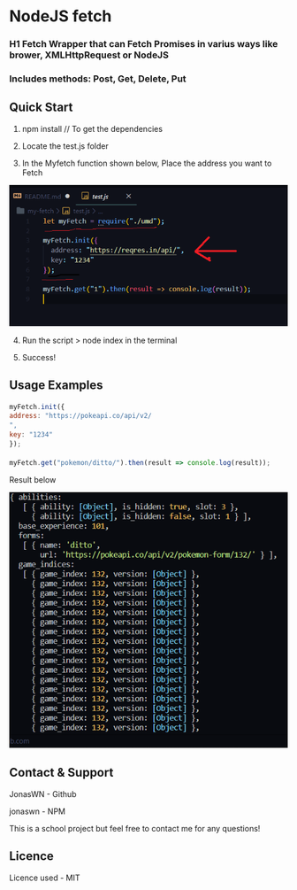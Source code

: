# NodeJS fetch

### H1 Fetch Wrapper that can Fetch Promises in varius ways like brower, XMLHttpRequest or NodeJS

### Includes methods: Post, Get, Delete, Put

## Quick Start

1.  npm install // To get the dependencies

2.  Locate the test.js folder

3.  In the Myfetch function shown below, Place the address you want to Fetch

![Screenshot](readme_umd.png)

4.  Run the script > node index in the terminal

5.  Success!

## Usage Examples

```javascript
myFetch.init({
address: "https://pokeapi.co/api/v2/
",
key: "1234"
});

myFetch.get("pokemon/ditto/").then(result => console.log(result));
```

Result below

![Screenshot](pokeAPI.png)

## Contact & Support

JonasWN - Github

jonaswn - NPM

This is a school project but feel free to contact me for any questions!

## Licence

Licence used - MIT
